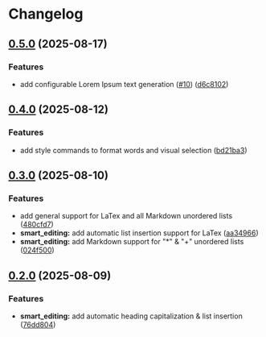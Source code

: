 # Changelog

## [0.5.0](https://github.com/jeangiraldoo/markup.nvim/compare/v0.4.0...v0.5.0) (2025-08-17)


### Features

* add configurable Lorem Ipsum text generation ([#10](https://github.com/jeangiraldoo/markup.nvim/issues/10)) ([d6c8102](https://github.com/jeangiraldoo/markup.nvim/commit/d6c8102c9ed3f71d88ae3096104172ffeed1c001))

## [0.4.0](https://github.com/jeangiraldoo/markup.nvim/compare/v0.3.0...v0.4.0) (2025-08-12)


### Features

* add style commands to format words and visual selection ([bd21ba3](https://github.com/jeangiraldoo/markup.nvim/commit/bd21ba3af132f5ead152e9a12f124a45e8468484))

## [0.3.0](https://github.com/jeangiraldoo/markup.nvim/compare/v0.2.0...v0.3.0) (2025-08-10)


### Features

* add general support for LaTex and all Markdown unordered lists ([480cfd7](https://github.com/jeangiraldoo/markup.nvim/commit/480cfd70c50d5dc418b477142e00f074e563478c))
* **smart_editing:** add automatic list insertion support for LaTex ([aa34966](https://github.com/jeangiraldoo/markup.nvim/commit/aa34966c112146ed749bf8212b21e32b170541fb))
* **smart_editing:** add Markdown support for "*" & "+" unordered lists ([024f500](https://github.com/jeangiraldoo/markup.nvim/commit/024f500f6986c29874f1c0433a3a2c4b0e66d783))

## [0.2.0](https://github.com/jeangiraldoo/markup.nvim/compare/v0.1.0...v0.2.0) (2025-08-09)


### Features

* **smart_editing:** add automatic heading capitalization & list insertion ([76dd804](https://github.com/jeangiraldoo/markup.nvim/commit/76dd804c7a26bb052635144e11d93971c2b8489b))
